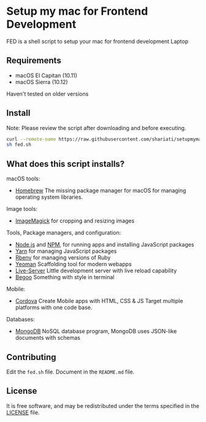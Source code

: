 # Setup my mac for Frontend Development
FED is a shell script to setup your mac for frontend development
Laptop

Requirements
------------

* macOS El Capitan (10.11)
* macOS Sierra (10.12)

Haven't tested on older versions

Install
-------

Note: Please review the script after downloading and before executing.

```sh
curl --remote-name https://raw.githubusercontent.com/shariati/setupmymac/master/fed.sh
sh fed.sh
```

What does this script installs?
---------------

macOS tools:

* [Homebrew] The missing package manager for macOS for managing operating system libraries.

[Homebrew]: http://brew.sh/


Image tools:

* [ImageMagick] for cropping and resizing images

Tools, Package managers, and configuration:

* [Node.js] and [NPM], for running apps and installing JavaScript packages
* [Yarn] for managing JavaScript packages
* [Rbenv] for managing versions of Ruby
* [Yeoman] Scaffolding tool for modern webapps
* [Live-Server] Little development server with live reload capability
* [Begoo] Something with style in terminal


[ImageMagick]: http://www.imagemagick.org/
[Rbenv]: https://github.com/sstephenson/rbenv
[Node.js]: http://nodejs.org/
[NPM]: https://www.npmjs.org/
[Yarn]: https://yarnpkg.com/en/
[Yeoman]: http://yeoman.io/
[Live-Server]: https://github.com/tapio/live-server
[Begoo]: https://github.com/shariati/begoo


Mobile:

* [Cordova] Create Mobile apps with HTML, CSS & JS Target multiple platforms with one code base.

[Cordova]: https://cordova.apache.org/


Databases:

* [MongoDB] NoSQL database program, MongoDB uses JSON-like documents with schemas

[MongoDB]: https://www.mongodb.com/


Contributing
------------

Edit the `fed.sh` file.
Document in the `README.md` file.

License
-------

It is free software,
and may be redistributed under the terms specified in the [LICENSE] file.

[LICENSE]: LICENSE

